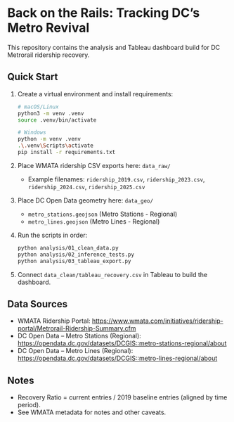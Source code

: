 # Back on the Rails: Tracking DC’s Metro Revival

This repository contains the analysis and Tableau dashboard build for DC Metrorail ridership recovery.

## Quick Start
1. Create a virtual environment and install requirements:
   ```bash
   # macOS/Linux
   python3 -m venv .venv
   source .venv/bin/activate
   ```

   ```bash
   # Windows
   python -m venv .venv  
   .\.venv\Scripts\activate
   pip install -r requirements.txt
   ```

2. Place WMATA ridership CSV exports here: `data_raw/`
   - Example filenames: `ridership_2019.csv`, `ridership_2023.csv`, `ridership_2024.csv`, `ridership_2025.csv`

3. Place DC Open Data geometry here: `data_geo/`
   - `metro_stations.geojson` (Metro Stations - Regional)
   - `metro_lines.geojson` (Metro Lines - Regional)

4. Run the scripts in order:
   ```bash
   python analysis/01_clean_data.py
   python analysis/02_inference_tests.py
   python analysis/03_tableau_export.py
   ```

5. Connect `data_clean/tableau_recovery.csv` in Tableau to build the dashboard.

## Data Sources
- WMATA Ridership Portal: https://www.wmata.com/initiatives/ridership-portal/Metrorail-Ridership-Summary.cfm
- DC Open Data – Metro Stations (Regional): https://opendata.dc.gov/datasets/DCGIS::metro-stations-regional/about
- DC Open Data – Metro Lines (Regional): https://opendata.dc.gov/datasets/DCGIS::metro-lines-regional/about

## Notes
- Recovery Ratio = current entries / 2019 baseline entries (aligned by time period).
- See WMATA metadata for notes and other caveats.
